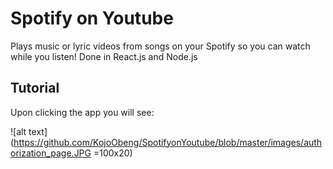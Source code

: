 # Spotify on Youtube

Plays music or lyric videos from songs on your Spotify so you can watch while you listen!
Done in React.js and Node.js

## Tutorial

Upon clicking the app you will see: 

![alt text](https://github.com/KojoObeng/SpotifyonYoutube/blob/master/images/authorization_page.JPG =100x20)


